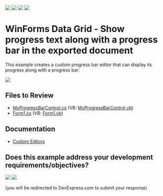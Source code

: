 <!-- default badges list -->
![](https://img.shields.io/endpoint?url=https://codecentral.devexpress.com/api/v1/VersionRange/128622572/24.2.1%2B)
[![](https://img.shields.io/badge/Open_in_DevExpress_Support_Center-FF7200?style=flat-square&logo=DevExpress&logoColor=white)](https://supportcenter.devexpress.com/ticket/details/E20007)
[![](https://img.shields.io/badge/📖_How_to_use_DevExpress_Examples-e9f6fc?style=flat-square)](https://docs.devexpress.com/GeneralInformation/403183)
[![](https://img.shields.io/badge/💬_Leave_Feedback-feecdd?style=flat-square)](#does-this-example-address-your-development-requirementsobjectives)
<!-- default badges end -->

# WinForms Data Grid - Show progress text along with a progress bar in the exported document

This example creates a custom progress bar editor that can display its progress along with a progress bar:

![](https://raw.githubusercontent.com/DevExpress-Examples/how-to-show-the-progressbars-text-along-with-the-progress-bar-in-the-exported-document-e20007/23.1.1%2B/media/winforms-grid-print-preview-with-progressbar.png)


## Files to Review

* [MyProgressBarControl.cs](./CS/WindowsApplication1/MyProgressBarControl.cs) (VB: [MyProgressBarControl.vb](./VB/WindowsApplication1/MyProgressBarControl.vb))
* [Form1.cs](./CS/WindowsApplication1/Form1.cs) (VB: [Form1.vb](./VB/WindowsApplication1/Form1.vb))


## Documentation

* [Custom Editors](https://docs.devexpress.com/WindowsForms/4716/controls-and-libraries/editors-and-simple-controls/common-editor-features-and-concepts/custom-editors)
<!-- feedback -->
## Does this example address your development requirements/objectives?

[<img src="https://www.devexpress.com/support/examples/i/yes-button.svg"/>](https://www.devexpress.com/support/examples/survey.xml?utm_source=github&utm_campaign=winforms-grid-show-text-along-with-progress-bar-in-print-preview&~~~was_helpful=yes) [<img src="https://www.devexpress.com/support/examples/i/no-button.svg"/>](https://www.devexpress.com/support/examples/survey.xml?utm_source=github&utm_campaign=winforms-grid-show-text-along-with-progress-bar-in-print-preview&~~~was_helpful=no)

(you will be redirected to DevExpress.com to submit your response)
<!-- feedback end -->
